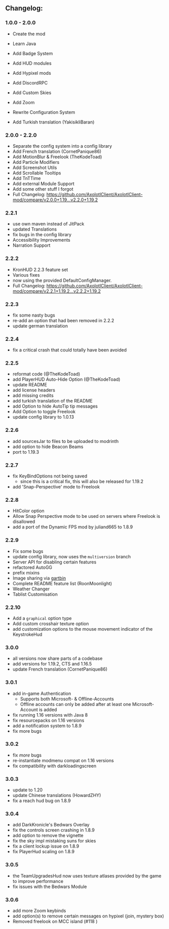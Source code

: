 ## Changelog:

### 1.0.0 - 2.0.0

- Create the mod
- Learn Java
- Add Badge System
- Add HUD modules
- Add Hypixel mods
- Add DiscordRPC
- Add Custom Skies
- Add Zoom
- Rewrite Configuration System

- Add Turkish translation (YakisikliBaran)

### 2.0.0 - 2.2.0

- Separate the config system into a config library
- Add French translation (CornetPanique86)
- Add MotionBlur & Freelook (TheKodeToad)
- Add Particle Modifiers
- Add Screenshot Utils
- Add Scrollable Tooltips
- Add TnTTime
- Add external Module Support
- Add some other stuff I forgot
- Full Changelog: https://github.com/AxolotlClient/AxolotlClient-mod/compare/v2.0.0+1.19...v2.2.0+1.19.2

### 2.2.1

- use own maven instead of JitPack
- updated Translations
- fix bugs in the config library
- Accessibility Improvements
- Narration Support

### 2.2.2

- KronHUD 2.2.3 feature set
- Various fixes
- now using the provided DefaultConfigManager.
- Full Changelog: https://github.com/AxolotlClient/AxolotlClient-mod/compare/v2.2.1+1.19.2...v2.2.2+1.19.2

### 2.2.3

- fix some nasty bugs
- re-add an option that had been removed in 2.2.2
- update german translation

### 2.2.4

- fix a critical crash that could totally have been avoided

### 2.2.5

- reformat code (@TheKodeToad)
- add PlayerHUD Auto-Hide Option (@TheKodeToad)
- update README
- add license headers
- add missing credits
- add turkish translation of the README
- add Option to hide AutoTip tip messages
- Add Option to toggle Freelook
- update config library to 1.0.13

### 2.2.6

- add sourcesJar to files to be uploaded to modrinth
- add option to hide Beacon Beams
- port to 1.19.3

### 2.2.7

- fix KeyBindOptions not being saved
	- since this is a critical fix, this will also be released for 1.19.2
- add 'Snap-Perspective' mode to Freelook

### 2.2.8

- HitColor option
- Allow Snap Perspective mode to be used on servers where Freelook is disallowed
- add a port of the Dynamic FPS mod by juliand665 to 1.8.9

### 2.2.9

- Fix some bugs
- update config library, now uses the `multiversion` branch
- Server API for disabling certain features
- refactored AutoGG
- prefix mixins
- Image sharing via [gartbin](https://bin.gart.sh)
- Complete README feature list (RoonMoonlight)
- Weather Changer
- Tablist Customisation

### 2.2.10

- Add a `graphical` option type
- Add custom crosshair texture option
- add customization options to the mouse movement indicator of the KeystrokeHud

### 3.0.0

- all versions now share parts of a codebase
- add versions for 1.19.2, CTS and 1.16.5
- update French translation (CornetPanique86)

### 3.0.1

- add in-game Authentication
	- Supports both Microsoft- & Offline-Accounts
	- Offline accounts can only be added after at least one Microsoft-Account is added
- fix running 1.16 versions with Java 8
- fix resourcepacks on 1.16 versions
- add a notification system to 1.8.9
- fix more bugs

### 3.0.2

- fix *more* bugs
- re-instantiate modmenu compat on 1.16 versions
- fix compatibility with darkloadingscreen

### 3.0.3

- update to 1.20
- update Chinese translations (HowardZHY)
- fix a reach hud bug on 1.8.9

### 3.0.4

- add DarkKronicle's Bedwars Overlay
- fix the controls screen crashing in 1.8.9
- add option to remove the vignette
- fix the sky impl mistaking suns for skies
- fix a client lockup issue on 1.8.9
- fix PlayerHud scaling on 1.8.9

### 3.0.5

- the TeamUpgradesHud now uses texture atlases provided by the game to improve performance
- fix issues with the Bedwars Module

### 3.0.6

- add more Zoom keybinds
- add option(s) to remove certain messages on hypixel (join, mystery box)
- Removed freelook on MCC island (#118 )
